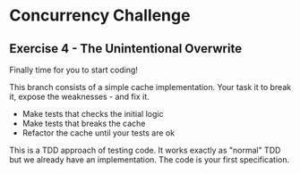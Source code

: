 # Concurrency Challenge

## Exercise 4 - The Unintentional Overwrite

Finally time for you to start coding!

This branch consists of a simple cache implementation. Your task it to break it, expose the weaknesses - and fix it.

 * Make tests that checks the initial logic
 * Make tests that breaks the cache
 * Refactor the cache until your tests are ok
 
This is a TDD approach of testing code. It works exactly as "normal" TDD but we already have an implementation. The code is your first specification.
